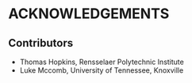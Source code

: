 # ACKNOWLEDGEMENTS

## Contributors

* Thomas Hopkins, Rensselaer Polytechnic Institute
* Luke Mccomb, University of Tennessee, Knoxville
